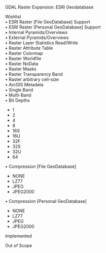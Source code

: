 GDAL Raster Expansion:  ESRI Geodatabase

Wishlist  
• ESRI Raster [File GeoDatabase] Support  
• ESRI Raster [Personal GeoDatabase] Support  
• Internal Pyramids/Overviews  
• External Pyramids/Overviews  
• Raster Layer Statistics Read/Write  
• Raster Attribute Table  
• Raster Colormap  
• Raster Worldfile  
• Raster NoData  
• Raster Masks  
• Raster Transparency Band  
• Raster arbitrary cell-size  
• ArcGIS Metadata  
• Single Band  
• Multi-Band  
• Bit Depths  
  - 1  
  - 2  
  - 4  
  - 8  
  - 16S  
  - 16U  
  - 32F  
  - 32S  
  - 32U  
  - 64  

• Compression [File GeoDatabase]  
  - NONE  
  - LZ77  
  - JPEG  
  - JPEG2000  

• Compression [Personal GeoDatabase]  
  - NONE  
  - LZ77  
  - JPEG  
  - JPEG2000  

Implemented  

Out of Scope  
